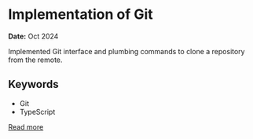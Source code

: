 # Implementation of Git

**Date:** Oct 2024

Implemented Git interface and plumbing commands to clone a repository from the remote.

## Keywords
- Git
- TypeScript




[Read more](https://utkarshkhandelwal.substack.com/p/implementation-of-git-in-go?r=rvgvb)

